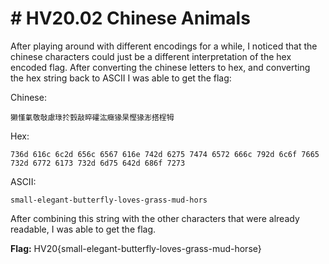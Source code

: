 # # HV20.02 Chinese Animals

After playing around with different encodings for a while, I noticed that the chinese characters could just be a different interpretation of the hex encoded flag. After converting the chinese letters to hex, and converting the hex string back to ASCII I was able to get the flag:

Chinese:

```
獭慬氭敬敧慮琭扵瑴敲晬礭汯癥猭杲慳猭浵搭桯牳
```

Hex:

```
736d 616c 6c2d 656c 6567 616e 742d 6275 7474 6572 666c 792d 6c6f 7665 732d 6772 6173 732d 6d75 642d 686f 7273
```

ASCII:

```
small-elegant-butterfly-loves-grass-mud-hors
```

After combining this string with the other characters that were already readable, I was able to get the flag.

**Flag:** HV20{small-elegant-butterfly-loves-grass-mud-horse}
